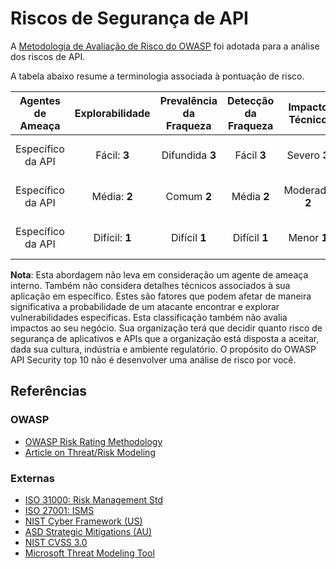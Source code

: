 Riscos de Segurança de API
==========================

A [Metodologia de Avaliação de Risco do OWASP][1] foi adotada para a análise dos riscos de API. 

A tabela abaixo resume a terminologia associada à pontuação de risco.

| Agentes de Ameaça | Explorabilidade | Prevalência da Fraqueza | Detecção da Fraqueza | Impacto Técnico | Impacto ao Negócio |
| :-: | :-: | :-: | :-: | :-: | :-: |
| Específico da API | Fácil: **3** | Difundida **3** | Fácil **3** | Severo **3** | Específico do negócio |
| Específico da API | Média: **2** | Comum **2** | Média **2** | Moderado **2** | Específico do negócio |
| Específico da API | Difícil: **1** | Difícil **1** | Difícil **1** | Menor **1** | Específico do negócio |

**Nota**: Esta abordagem não leva em consideração um agente de ameaça interno. Também não considera detalhes técnicos associados à sua aplicação em específico. Estes são fatores que podem afetar de maneira significativa a probabilidade de um atacante encontrar e explorar vulnerabilidades específicas. Esta classificação também não avalia impactos ao seu negócio. Sua organização terá que decidir quanto risco de segurança de aplicativos e APIs que a organização está disposta a aceitar, dada sua cultura, indústria e ambiente regulatório. O propósito do OWASP API Security top 10 não é desenvolver uma análise de risco por você.

## Referências

### OWASP

* [OWASP Risk Rating Methodology][1]
* [Article on Threat/Risk Modeling][2]

### Externas

* [ISO 31000: Risk Management Std][3]
* [ISO 27001: ISMS][4]
* [NIST Cyber Framework (US)][5]
* [ASD Strategic Mitigations (AU)][6]
* [NIST CVSS 3.0][7]
* [Microsoft Threat Modeling Tool][8]

[1]: https://owasp.org/www-project-risk-assessment-framework/
[2]: https://owasp.org/www-community/Application_Threat_Modeling
[3]: https://www.iso.org/iso-31000-risk-management.html
[4]: https://www.iso.org/isoiec-27001-information-security.html
[5]: https://www.nist.gov/cyberframework
[6]: https://www.asd.gov.au/infosec/mitigationstrategies.htm
[7]: https://nvd.nist.gov/vuln-metrics/cvss/v3-calculator
[8]: https://www.microsoft.com/en-us/download/details.aspx?id=49168
